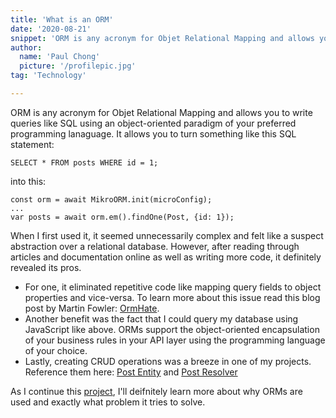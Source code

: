 ```yaml
---
title: 'What is an ORM'
date: '2020-08-21'
snippet: 'ORM is any acronym for Objet Relational Mapping and allows you to write queries like SQL using an object-oriented paradigm of your preferred programming lanaguage.'
author:
  name: 'Paul Chong'
  picture: '/profilepic.jpg'
tag: 'Technology'

---
```


ORM is any acronym for Objet Relational Mapping and allows you to write queries like SQL using an object-oriented paradigm of your preferred programming lanaguage. It allows you to turn something like this SQL statement:

`SELECT * FROM posts WHERE id = 1;`

into this:

```
const orm = await MikroORM.init(microConfig);
...
var posts = await orm.em().findOne(Post, {id: 1});
```

When I first used it, it seemed unnecessarily complex and felt like a suspect abstraction over a relational database.
However, after reading through articles and documentation online as well as writing more code, it definitely revealed its pros.

- For one, it eliminated repetitive code like mapping query fields to object properties and vice-versa. To learn more about this issue read this blog post by Martin Fowler: [OrmHate](https://martinfowler.com/bliki/OrmHate.html).
- Another benefit was the fact that I could query my database using JavaScript like above. ORMs support the object-oriented encapsulation of your business rules in your API layer using the programming language of your choice.
- Lastly, creating CRUD operations was a breeze in one of my projects. Reference them here: [Post Entity](https://github.com/phc5/reddit-clone/blob/master/server/src/entities/Post.ts) and [Post Resolver](https://github.com/phc5/reddit-clone/blob/master/server/src/resolvers/post.ts)

As I continue this [project](https://github.com/phc5/reddit-clone), I'll deifnitely learn more about why ORMs are used and exactly what problem it tries to solve.
